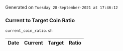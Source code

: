 Generated on `Tuesday 28-September-2021 at 17:46:12`

### Current to Target Coin Ratio
`current_coin_ratio.sh`

Date|Current|Target|Ratio
---|---|---|---
